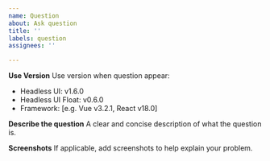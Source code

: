 ```yaml
---
name: Question
about: Ask question
title: ''
labels: question
assignees: ''

---
```


**Use Version**
Use version when question appear:
 - Headless UI: v1.6.0
 - Headless UI Float: v0.6.0
 - Framework: [e.g. Vue v3.2.1, React v18.0]

**Describe the question**
A clear and concise description of what the question is.

**Screenshots**
If applicable, add screenshots to help explain your problem.
